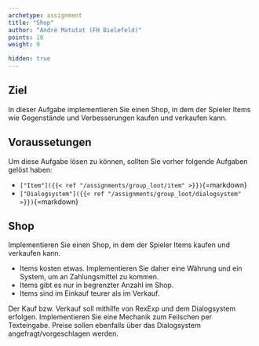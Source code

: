 ```yaml
---
archetype: assignment
title: "Shop"
author: "André Matutat (FH Bielefeld)"
points: 10
weight: 9

hidden: true
---
```


## Ziel

In dieser Aufgabe implementieren Sie einen Shop, in dem der Spieler Items wie Gegenstände und Verbesserungen kaufen und verkaufen kann.

## Voraussetungen

Um diese Aufgabe lösen zu können, sollten Sie vorher folgende Aufgaben gelöst haben:
-   `["Item"]({{< ref "/assignments/group_loot/item" >}})`{=markdown}
-   `["Dialogsystem"]({{< ref "/assignments/group_loot/dialogsystem" >}})`{=markdown}

## Shop

Implementieren Sie einen Shop, in dem der Spieler Items kaufen und verkaufen kann.

-   Items kosten etwas. Implementieren Sie daher eine Währung und ein System, um an Zahlungsmittel zu kommen.
-   Items gibt es nur in begrenzter Anzahl im Shop.
-   Items sind im Einkauf teurer als im Verkauf.

Der Kauf bzw. Verkauf soll mithilfe von RexExp und dem Dialogsystem erfolgen. Implementieren Sie eine Mechanik zum Feilschen per Texteingabe. Preise sollen ebenfalls über das Dialogsystem angefragt/vorgeschlagen werden.
